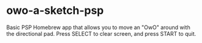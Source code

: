 # owo-a-sketch-psp
Basic PSP Homebrew app that allows you to move an "OwO" around with the directional pad.
Press SELECT to clear screen, and press START to quit.
